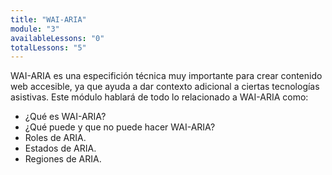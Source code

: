```yaml
---
title: "WAI-ARIA"
module: "3"
availableLessons: "0"
totalLessons: "5"
---
```


<p>WAI-ARIA es una especifición técnica muy importante para crear contenido web accesible, ya que ayuda a dar contexto adicional a ciertas tecnologías asistivas. Este módulo hablará de todo lo relacionado a WAI-ARIA como:</p>

<ul>
  <li>¿Qué es WAI-ARIA?</li>
  <li>¿Qué puede y que no puede hacer WAI-ARIA?</li>
  <li>Roles de ARIA.</li>
  <li>Estados de ARIA.</li>
  <li>Regiones de ARIA.</li>
</ul>
